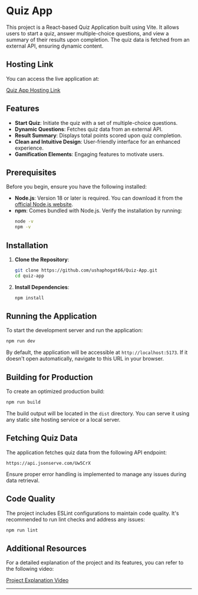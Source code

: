 # Quiz App

This project is a React-based Quiz Application built using Vite. It allows users to start a quiz, answer multiple-choice questions, and view a summary of their results upon completion. The quiz data is fetched from an external API, ensuring dynamic content.

## Hosting Link

You can access the live application at:

[Quiz App Hosting Link](https://ushaphogat.me/Quiz-App/quiz)


## Features

- **Start Quiz**: Initiate the quiz with a set of multiple-choice questions.
- **Dynamic Questions**: Fetches quiz data from an external API.
- **Result Summary**: Displays total points scored upon quiz completion.
- **Clean and Intuitive Design**: User-friendly interface for an enhanced experience.
- **Gamification Elements**: Engaging features to motivate users.

## Prerequisites

Before you begin, ensure you have the following installed:

- **Node.js**: Version 18 or later is required. You can download it from the [official Node.js website](https://nodejs.org/).
- **npm**: Comes bundled with Node.js. Verify the installation by running:
  ```bash
  node -v
  npm -v
  ```

## Installation

1. **Clone the Repository**:
   ```bash
   git clone https://github.com/ushaphogat66/Quiz-App.git
   cd quiz-app
   ```

2. **Install Dependencies**:
   ```bash
   npm install
   ```

## Running the Application

To start the development server and run the application:

```bash
npm run dev
```

By default, the application will be accessible at `http://localhost:5173`. If it doesn't open automatically, navigate to this URL in your browser.

## Building for Production

To create an optimized production build:

```bash
npm run build
```

The build output will be located in the `dist` directory. You can serve it using any static site hosting service or a local server.

## Fetching Quiz Data

The application fetches quiz data from the following API endpoint:

```
https://api.jsonserve.com/Uw5CrX
```

Ensure proper error handling is implemented to manage any issues during data retrieval.

## Code Quality

The project includes ESLint configurations to maintain code quality. It's recommended to run lint checks and address any issues:

```bash
npm run lint
```

## Additional Resources

For a detailed explanation of the project and its features, you can refer to the following video:

[Project Explanation Video](https://drive.google.com/file/d/1Eb2oyfArJzyxacV6DWOqwFr3JoyQoG-c/view?usp=sharing)

---





